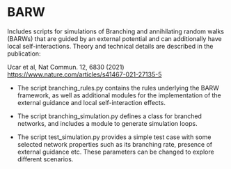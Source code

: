 # BARW
Includes scripts for simulations of Branching and annihilating random walks (BARWs) that are
guided by an external potential and can additionally have local self-interactions. 
Theory and technical details are described in the publication:

Ucar et al, Nat Commun. 12, 6830 (2021)
https://www.nature.com/articles/s41467-021-27135-5

- The script branching_rules.py contains the rules underlying the BARW framework,
as well as additional modules for the implementation of the external guidance and 
local self-interaction effects.

- The script branching_simulation.py defines a class for branched networks, and 
includes a module to generate simulation loops.

- The script test_simulation.py provides a simple test case with some selected
network properties such as its branching rate, presence of external guidance etc. 
These parameters can be changed to explore different scenarios.
